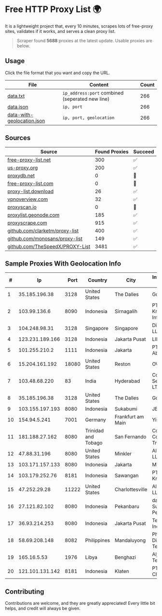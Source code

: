 
# Free HTTP Proxy List 🌍

It is a lightweight project that, every 10 minutes, scrapes lots of free-proxy sites, validates if it works, and serves a clean proxy list.


> Scraper found **5688** proxies at the latest update. Usable proxies are below.

## Usage

Click the file format that you want and copy the URL.


|File|Content|Count|
|----|-------|-----|
|[data.txt](https://raw.githubusercontent.com/themiralay/Proxy-List-World/master/data.txt)|`ip_address:port` combined (seperated new line)|266|
|[data.json](https://raw.githubusercontent.com/themiralay/Proxy-List-World/master/data.json)|`ip, port`|266|
|[data-with-geolocation.json](https://raw.githubusercontent.com/themiralay/Proxy-List-World/master/data-with-geolocation.json)|`ip, port, geolocation`|266|

## Sources

|Source|Found Proxies|Succeed|
|------|-------------|-------|
|[free-proxy-list.net](https://free-proxy-list.net)|300|✅|
|[us-proxy.org](https://www.us-proxy.org)|200|✅|
|[proxydb.net](http://proxydb.net)|0|🚫|
|[free-proxy-list.com](https://free-proxy-list.com/?page=&port=&type%5B%5D=http&type%5B%5D=https&up_time=0&search=Search)|0|🚫|
|[proxy-list.download](https://www.proxy-list.download/HTTP)|26|✅|
|[vpnoverview.com](https://vpnoverview.com/privacy/anonymous-browsing/free-proxy-servers)|32|✅|
|[proxyscan.io](https://www.proxyscan.io)|0|🚫|
|[proxylist.geonode.com](https://proxylist.geonode.com/api/proxy-list?limit=300&page=1&sort_by=lastChecked&sort_type=desc&protocols=http,https)|185|✅|
|[proxyscrape.com](https://api.proxyscrape.com/v2/?request=displayproxies&protocol=http&timeout=10000&country=all&ssl=all&anonymity=all)|915|✅|
|[github.com/clarketm/proxy-list](https://raw.githubusercontent.com/clarketm/proxy-list/master/proxy-list-raw.txt)|400|✅|
|[github.com/monosans/proxy-list](https://raw.githubusercontent.com/monosans/proxy-list/main/proxies/http.txt)|149|✅|
|[github.com/TheSpeedX/PROXY-List](https://raw.githubusercontent.com/TheSpeedX/PROXY-List/master/http.txt)|3481|✅|


## Sample Proxies With Geolocation Info

|#|Ip|Port|Country|City|Internet Service Provider|
|-|--|----|-------|----|-------------------------|
|1|35.185.196.38|3128|United States|The Dalles|Google LLC|
|2|103.99.136.6|8090|Indonesia|Sirnagalih|PT Jelajah Kreasi Informatika|
|3|104.248.98.31|3128|Singapore|Singapore|DigitalOcean, LLC|
|4|123.231.189.166|3128|Indonesia|Jakarta Pusat|LINTASARTA|
|5|101.255.210.2|1111|Indonesia|Jakarta|PT Remala Abadi|
|6|15.204.161.192|18080|United States|Reston|OVH SAS|
|7|103.48.68.220|83|India|Hyderabad|Country Online Services PVT LTD|
|8|35.185.196.38|3128|United States|The Dalles|Google LLC|
|9|103.155.197.193|8080|Indonesia|Sukabumi|JEMBATANDATA|
|10|154.94.5.241|7001|Germany|Frankfurt am Main|Yisu Cloud|
|11|181.188.27.162|8080|Trinidad and Tobago|San Fernando|Columbus Communications Trinidad Limited.|
|12|47.88.31.196|8080|United States|Minkler|Alibaba.com LLC|
|13|103.171.157.133|8080|Indonesia|Jakarta|MYREPUBLIC|
|14|103.179.252.76|8181|Indonesia|Sawangan|PT Pusaka Kreasi Mandiri|
|15|47.252.29.28|11222|United States|Charlottesville|Alibaba.com LLC|
|16|27.121.82.102|8080|Indonesia|Pekanbaru|dashnet - PT Sumidhaz Permata Bunda|
|17|36.93.214.253|8080|Indonesia|Jakarta Pusat|Telekomunikasi Indonesia|
|18|58.69.208.148|8082|Philippines|Mandaluyong|Philippine Long Distance Telephone Co.|
|19|165.16.5.53|1976|Libya|Benghazi|Aljeel Aljadeed Technology|
|20|121.101.131.142|8181|Indonesia|Klaten|PT SELARAS CITRA TERABIT|



## Contributing

Contributions are welcome, and they are greatly appreciated! Every
little bit helps, and credit will always be given.

